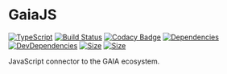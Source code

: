# GaiaJS
[![TypeScript](https://aleen42.github.io/badges/src/typescript.svg)](https://www.typescriptlang.org)
[![Build Status](https://travis-ci.org/MiniXC/GaiaJS.svg?branch=master)](https://travis-ci.org/MiniXC/GaiaJS)
[![Codacy Badge](https://api.codacy.com/project/badge/Grade/55304df78b0642d6acc0aa204385adba)](https://www.codacy.com/app/MiniXC/GaiaJS?utm_source=github.com&amp;utm_medium=referral&amp;utm_content=MiniXC/GaiaJS&amp;utm_campaign=Badge_Grade)
[![Dependencies](https://david-dm.org/minixc/gaiajs/status.svg)](https://david-dm.org/minixc/gaiajs)
[![DevDependencies](https://david-dm.org/minixc/gaiajs/dev-status.svg)](https://david-dm.org/minixc/gaiajs?type=dev)
[![Size](https://img.shields.io/github/size/minixc/gaiajs/dist/gaia.min.js.svg?compression=gzip&label=gaia.min.js)](https://github.com/MiniXC/GaiaJS/tree/master/dist)
[![Size](https://img.shields.io/github/size/minixc/gaiajs/dist/gaia.min.css.svg?compression=gzip&label=gaia.min.css)](https://github.com/MiniXC/GaiaJS/tree/master/dist)

JavaScript connector to the GAIA ecosystem.
